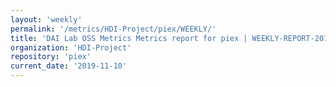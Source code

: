 ```yaml
---
layout: 'weekly'
permalink: '/metrics/HDI-Project/piex/WEEKLY/'
title: 'DAI Lab OSS Metrics Metrics report for piex | WEEKLY-REPORT-2019-11-10'
organization: 'HDI-Project'
repository: 'piex'
current_date: '2019-11-10'
---
```

